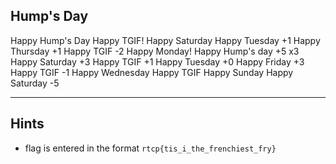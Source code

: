 Hump's Day
-------------------------------------------

Happy Hump's Day
Happy TGIF!
Happy Saturday
Happy Tuesday +1
Happy Thursday +1
Happy TGIF -2
Happy Monday!
Happy Hump's day +5 x3
Happy Saturday +3
Happy TGIF +1
Happy Tuesday +0
Happy Friday +3
Happy TGIF -1
Happy Wednesday
Happy TGIF
Happy Sunday
Happy Saturday -5

-------------------------------------------
Hints
-------------------------------------------
- flag is entered in the format `rtcp{tis_i_the_frenchiest_fry}`